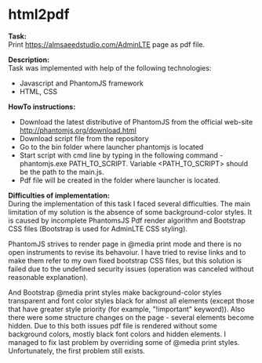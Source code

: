 # html2pdf

<strong>Task:</strong><br>
Print https://almsaeedstudio.com/AdminLTE page as pdf file.

<strong>Description:</strong><br>
Task was implemented with help of the following technologies:
- Javascript and PhantomJS framework
- HTML, CSS

<strong>HowTo instructions:</strong><br>
- Download the latest distributive of PhantomJS from the official web-site http://phantomjs.org/download.html
- Download script file from the repository
- Go to the bin folder where launcher phantomjs is located 
- Start script with cmd line by typing in the following command - phantomjs.exe PATH_TO_SCRIPT. Variable <PATH_TO_SCRIPT> should be the path to the main.js.
- Pdf file will be created in the folder where launcher is located.

<strong>Difficulties of implementation:</strong><br>
During the implementation of this task I faced several difficulties. The main limitation of my solution is the absence of some background-color styles. It is caused by incomplete PhantomsJS Pdf render algorithm and Bootstrap CSS files (Bootstrap is used for AdminLTE CSS styling). 

PhantomJS strives to render page in @media print mode and there is no open instruments to revise its behavoiur. I have tried to revise links and to make them refer to  my own fixed bootstrap CSS files, but this solution is failed due to the undefined security issues (operation was canceled without reasonable explanation). 

And Bootstrap @media print styles make background-color styles transparent and font color styles black for almost all elements (except those that have greater style priority (for example, "!important" keyword)). Also there were some structure changes on the page - several elements become hidden. Due to this both issues pdf file is rendered without some background colors, mostly black font colors and hidden elements. I managed to fix last problem by overriding some of @media print styles. Unfortunately, the first problem still exists.
